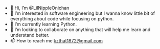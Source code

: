- 👋 Hi, I’m @LilNippleOnichan
- 👀 I’m interested in software engineering but I wanna know little bit of everything about code while focusing on python.
- 🌱 I’m currently learning Python.
- 💞️ I’m looking to collaborate on anything that will help me learn and understand better.
- 📫 How to reach me kzthat1872@gmail.com

<!---
LilNippleOnichan/LilNippleOnichan is a ✨ special ✨ repository because its `README.md` (this file) appears on your GitHub profile.
You can click the Preview link to take a look at your changes.
--->
